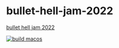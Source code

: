 # bullet-hell-jam-2022
[bullet hell jam 2022](https://itch.io/jam/bullet-hell-jam-2022)



[![build macos](https://github.com/SchumakerTeamStudios/bullet-hell-jam-2022/actions/workflows/cpp_build_macos.yml/badge.svg?branch=main&kill_cache=1)](https://github.com/SchumakerTeamStudios/bullet-hell-jam-2022/actions/workflows/cpp_build_macos.yml)
